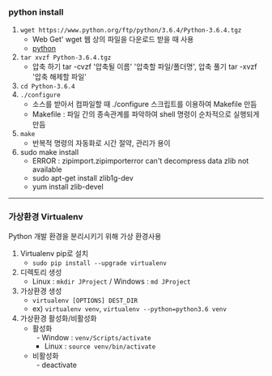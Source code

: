 ### python install  
 1. `wget https://www.python.org/ftp/python/3.6.4/Python-3.6.4.tgz`  
    - Web Get' wget 웹 상의 파일을 다운로드 받을 때 사용  
    - [python](https://www.python.org/downloads/source/ "python")
 2. `tar xvzf Python-3.6.4.tgz`  
    - 압축 하기 tar -cvzf '압축될 이름' '압축할 파일/폴더명', 압축 풀기 tar -xvzf '압축 해제할 파일'  
 3. `cd Python-3.6.4`  
 4. `./configure`  
    - 소스를 받아서 컴파일할 때 ./configure 스크립트를 이용하여 Makefile 만듬  
    - Makefile : 파일 간의 종속관계를 파악하여 shell 명령이 순차적으로 실행되게 만듬
 5. `make`  
    - 반복적 명령의 자동화로 시간 절약, 관리가 용이  
 6. sudo make install  
    - ERROR : zipimport.zipimporterror can't decompress data zlib not available  
    - sudo apt-get install zlib1g-dev  
    - yum install zlib-devel  
***
### 가상환경 Virtualenv  
Python 개발 환경을 분리시키기 위해 가상 환경사용  
 1. Virtualenv pip로 설치  
    - `sudo pip install --upgrade virtualenv`  
 2. 디렉토리 생성  
    - Linux : `mkdir JProject` / Windows : `md JProject`  
 3. 가상환경 생성  
    - `virtualenv [OPTIONS] DEST_DIR`  
    - ex) `virtualenv venv`, `virtualenv --python=python3.6 venv`  
 4. 가상환경 활성화/비활성화  
    - 활성화  
      - Window : `venv/Scripts/activate`  
      - Linux : `source venv/bin/activate`  
    - 비활성화  
      - deactivate  
 
